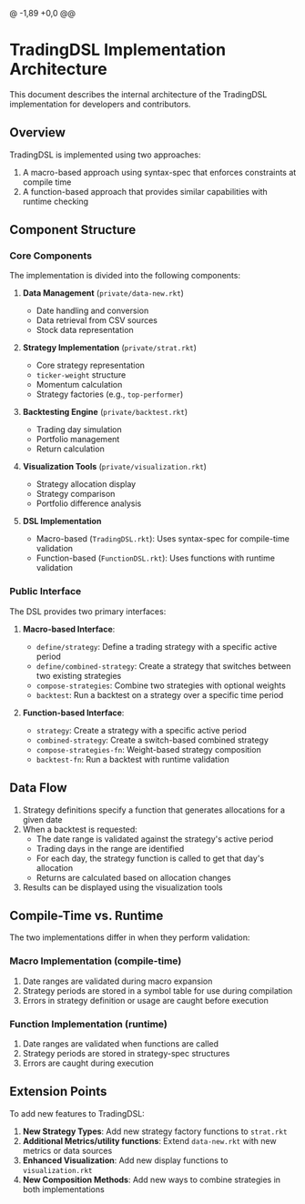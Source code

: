 @ -1,89 +0,0 @@
# TradingDSL Implementation Architecture

This document describes the internal architecture of the TradingDSL implementation for developers and contributors.

## Overview

TradingDSL is implemented using two approaches:
1. A macro-based approach using syntax-spec that enforces constraints at compile time
2. A function-based approach that provides similar capabilities with runtime checking

## Component Structure

### Core Components

The implementation is divided into the following components:

1. **Data Management** (`private/data-new.rkt`)
   - Date handling and conversion
   - Data retrieval from CSV sources
   - Stock data representation

2. **Strategy Implementation** (`private/strat.rkt`)
   - Core strategy representation
   - `ticker-weight` structure
   - Momentum calculation
   - Strategy factories (e.g., `top-performer`)

3. **Backtesting Engine** (`private/backtest.rkt`)
   - Trading day simulation
   - Portfolio management
   - Return calculation

4. **Visualization Tools** (`private/visualization.rkt`)
   - Strategy allocation display
   - Strategy comparison
   - Portfolio difference analysis

5. **DSL Implementation**
   - Macro-based (`TradingDSL.rkt`): Uses syntax-spec for compile-time validation
   - Function-based (`FunctionDSL.rkt`): Uses functions with runtime validation

### Public Interface

The DSL provides two primary interfaces:

1. **Macro-based Interface**:
   - `define/strategy`: Define a trading strategy with a specific active period
   - `define/combined-strategy`: Create a strategy that switches between two existing strategies
   - `compose-strategies`: Combine two strategies with optional weights
   - `backtest`: Run a backtest on a strategy over a specific time period

2. **Function-based Interface**:
   - `strategy`: Create a strategy with a specific active period
   - `combined-strategy`: Create a switch-based combined strategy
   - `compose-strategies-fn`: Weight-based strategy composition
   - `backtest-fn`: Run a backtest with runtime validation

## Data Flow

1. Strategy definitions specify a function that generates allocations for a given date
2. When a backtest is requested:
   - The date range is validated against the strategy's active period
   - Trading days in the range are identified
   - For each day, the strategy function is called to get that day's allocation
   - Returns are calculated based on allocation changes
3. Results can be displayed using the visualization tools

## Compile-Time vs. Runtime

The two implementations differ in when they perform validation:

### Macro Implementation (compile-time)
1. Date ranges are validated during macro expansion
2. Strategy periods are stored in a symbol table for use during compilation
3. Errors in strategy definition or usage are caught before execution

### Function Implementation (runtime)
1. Date ranges are validated when functions are called
2. Strategy periods are stored in strategy-spec structures
3. Errors are caught during execution

## Extension Points

To add new features to TradingDSL:

1. **New Strategy Types**: Add new strategy factory functions to `strat.rkt`
2. **Additional Metrics/utility functions**: Extend `data-new.rkt` with new metrics or data sources
3. **Enhanced Visualization**: Add new display functions to `visualization.rkt`
4. **New Composition Methods**: Add new ways to combine strategies in both implementations